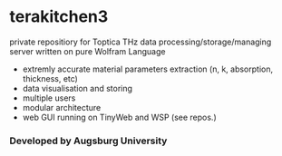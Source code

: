# terakitchen3
private repositiory for Toptica THz data processing/storage/managing server written on pure Wolfram Language

- extremly accurate material parameters extraction (n, k, absorption, thickness, etc)
- data visualisation and storing
- multiple users
- modular architecture
- web GUI running on TinyWeb and WSP (see repos.)

### Developed by Augsburg University
